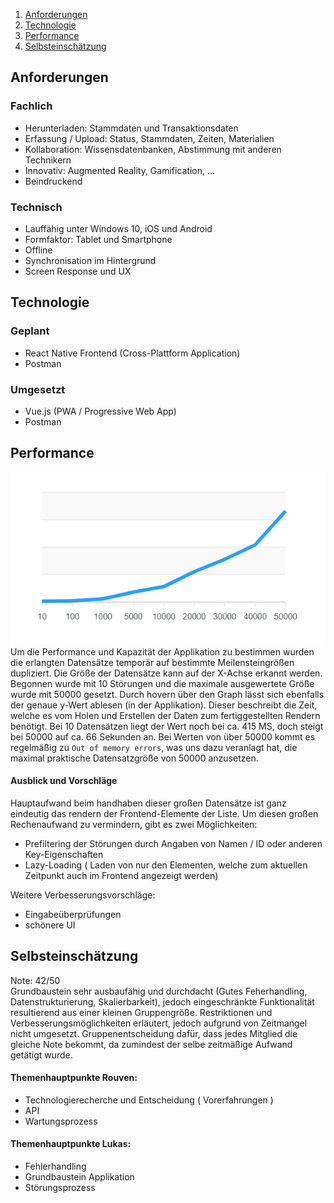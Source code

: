 1. [Anforderungen](#anforderungen)
2. [Technologie](#technologie)
3. [Performance](#performance)
4. [Selbsteinschätzung](#selbsteinschätzung)

## Anforderungen

### Fachlich
- Herunterladen: Stammdaten und Transaktionsdaten
- Erfassung / Upload: Status, Stammdaten, Zeiten, Materialien
- Kollaboration: Wissensdatenbanken, Abstimmung mit anderen Technikern
- Innovativ: Augmented Reality, Gamification, …
- Beindruckend

### Technisch
- Lauffähig unter Windows 10, iOS und Android
- Formfaktor: Tablet und Smartphone
- Offline
- Synchronisation im Hintergrund
- Screen Response und UX

## Technologie

### Geplant
- React Native Frontend (Cross-Plattform Application)
- Postman

### Umgesetzt
- Vue.js (PWA / Progressive Web App)
- Postman

## Performance
![Performance](images/perf.png)<br>
Um die Performance und Kapazität der Applikation zu bestimmen wurden die erlangten Datensätze temporär auf bestimmte Meilensteingrößen dupliziert. Die Größe der Datensätze kann auf der X-Achse erkannt werden. Begonnen wurde mit 10 Störungen und die maximale ausgewertete Größe wurde mit 50000 gesetzt. Durch hovern über den Graph lässt sich ebenfalls der genaue y-Wert ablesen (in der Applikation). Dieser beschreibt die Zeit, welche es vom Holen und Erstellen der Daten zum fertiggestellten Rendern benötigt. Bei 10 Datensätzen liegt der Wert noch bei ca. 415 MS, doch steigt bei 50000 auf ca. 66 Sekunden an. Bei Werten von über 50000 kommt es regelmäßig zu `Out of memory errors`, was uns dazu veranlagt hat, die maximal praktische Datensatzgröße von 50000 anzusetzen.

#### Ausblick und Vorschläge
Hauptaufwand beim handhaben dieser großen Datensätze ist ganz eindeutig das rendern der Frontend-Elemente der Liste. Um diesen großen Rechenaufwand zu vermindern, gibt es zwei Möglichkeiten:
- Prefiltering der Störungen durch Angaben von Namen / ID oder anderen Key-Eigenschaften
- Lazy-Loading ( Laden von nur den Elementen, welche zum aktuellen Zeitpunkt auch im Frontend angezeigt werden)

Weitere Verbesserungsvorschläge:
- Eingabeüberprüfungen
- schönere UI

## Selbsteinschätzung
Note: 42/50 <br>
Grundbaustein sehr ausbaufähig und durchdacht (Gutes Feherhandling, Datenstrukturierung, Skalierbarkeit), jedoch eingeschränkte Funktionalität resultierend aus einer kleinen Gruppengröße. Restriktionen und Verbesserungsmöglichkeiten erläutert, jedoch aufgrund von Zeitmangel nicht umgesetzt.
Gruppenentscheidung dafür, dass jedes Mitglied die gleiche Note bekommt, da zumindest der selbe zeitmäßige Aufwand getätigt wurde. <br>
#### Themenhauptpunkte Rouven:
- Technologierecherche und Entscheidung ( Vorerfahrungen )
- API 
- Wartungsprozess
#### Themenhauptpunkte Lukas:
- Fehlerhandling
- Grundbaustein Applikation
- Störungsprozess
